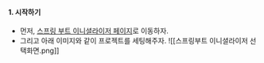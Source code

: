 
#### 1. 시작하기

- 먼저, [스프링 부트 이니셜라이저 페이지](https://start.spring.io/)로 이동하자.
- 그리고 아래 이미지와 같이 프로젝트를 세팅해주자.
![[스프링부트 이니셜라이저 선택화면.png]]
